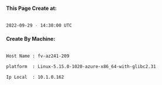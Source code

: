 
   
#### This Page Create at:

```bash

2022-09-29 - 14:38:00 UTC

```

#### Create By Machine:

```bash

Host Name : fv-az241-209

platform  : Linux-5.15.0-1020-azure-x86_64-with-glibc2.31

Ip Local  : 10.1.0.162

```

